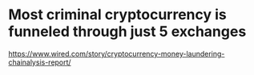 # Most criminal cryptocurrency is funneled through just 5 exchanges 
 <https://www.wired.com/story/cryptocurrency-money-laundering-chainalysis-report/>